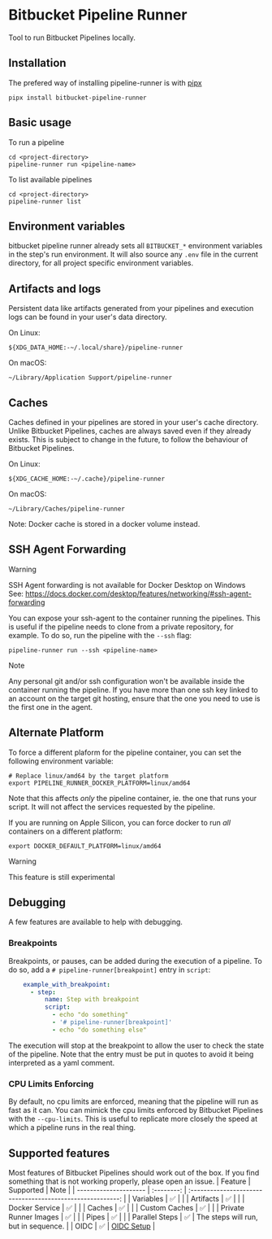 # Bitbucket Pipeline Runner

Tool to run Bitbucket Pipelines locally.

## Installation
The prefered way of installing pipeline-runner is with [pipx](https://pipx.pypa.io/stable/installation/)
```shell
pipx install bitbucket-pipeline-runner
```

## Basic usage
To run a pipeline
```shell
cd <project-directory>
pipeline-runner run <pipeline-name>
```

To list available pipelines
```shell
cd <project-directory>
pipeline-runner list
```

## Environment variables
bitbucket pipeline runner already sets all `BITBUCKET_*` environment variables in the step's run environment. It will
also source any `.env` file in the current directory, for all project specific environment variables.

## Artifacts and logs
Persistent data like artifacts generated from your pipelines and execution logs can be found in your user's data
directory.

On Linux:

    ${XDG_DATA_HOME:-~/.local/share}/pipeline-runner

On macOS:

    ~/Library/Application Support/pipeline-runner

## Caches
Caches defined in your pipelines are stored in your user's cache directory. Unlike Bitbucket Pipelines, caches are
always saved even if they already exists. This is subject to change in the future, to follow the behaviour of Bitbucket
Pipelines.

On Linux:

    ${XDG_CACHE_HOME:-~/.cache}/pipeline-runner

On macOS:

    ~/Library/Caches/pipeline-runner

Note: Docker cache is stored in a docker volume instead.

## SSH Agent Forwarding
> [!WARNING]
SSH Agent forwarding is not available for Docker Desktop on Windows<br />
See: https://docs.docker.com/desktop/features/networking/#ssh-agent-forwarding

You can expose your ssh-agent to the container running the pipelines. This is useful if the pipeline needs to clone
from a private repository, for example.
To do so, run the pipeline with the `--ssh` flag:

```shell
pipeline-runner run --ssh <pipeline-name>
```

> [!NOTE]
Any personal git and/or ssh configuration won't be available inside the
container running the pipeline. If you have more than one ssh key linked to an
account on the target git hosting, ensure that the one you need to use is the
first one in the agent.

## Alternate Platform
To force a different plaform for the pipeline container, you can set the following environment variable:
```shell
# Replace linux/amd64 by the target platform
export PIPELINE_RUNNER_DOCKER_PLATFORM=linux/amd64
```

Note that this affects _only_ the pipeline container, ie. the one that runs your script. It will not
affect the services requested by the pipeline.

If you are running on Apple Silicon, you can force docker to run _all_ containers on a different platform:
```shell
export DOCKER_DEFAULT_PLATFORM=linux/amd64
```

> [!WARNING]
This feature is still experimental

## Debugging
A few features are available to help with debugging.

### Breakpoints
Breakpoints, or pauses, can be added during the execution of a pipeline. To do so, add a
`# pipeline-runner[breakpoint]` entry in `script`:
```yaml
    example_with_breakpoint:
      - step:
          name: Step with breakpoint
          script:
            - echo "do something"
            - '# pipeline-runner[breakpoint]'
            - echo "do something else"
```

The execution will stop at the breakpoint to allow the user to check the state of the pipeline.
Note that the entry must be put in quotes to avoid it being interpreted as a yaml comment.

### CPU Limits Enforcing
By default, no cpu limits are enforced, meaning that the pipeline will run as fast as it can. You can mimick the cpu
limits enforced by Bitbucket Pipelines with the `--cpu-limits`. This is useful to replicate more closely the speed at
which a pipeline runs in the real thing.

## Supported features
Most features of Bitbucket Pipelines should work out of the box. If you find something that is not working properly,
please open an issue.
| Feature               | Supported  | Note                                                       |
| --------------------- | :--------: | :--------------------------------------------------------: |
| Variables             | ✅         |                                                            |
| Artifacts             | ✅         |                                                            |
| Docker Service        | ✅         |                                                            |
| Caches                | ✅         |                                                            |
| Custom Caches         | ✅         |                                                            |
| Private Runner Images | ✅         |                                                            |
| Pipes                 | ✅         |                                                            |
| Parallel Steps        | ✅         | The steps will run, but in sequence.                       |
| OIDC                  | ✅         | [OIDC Setup](https://github.com/mathieu-lemay/pipeline-runner/wiki/OIDC) |
